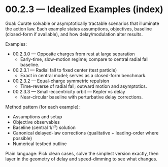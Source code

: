 # 00.2.3 — Idealized Examples (index)

Goal: Curate solvable or asymptotically tractable scenarios that illuminate the action law. Each example states assumptions, objectives, baseline (closed-form if available), and how delay/modulation alter results.

Examples:
- 00.2.3.0 — Opposite charges from rest at large separation
  - Early-time, slow-motion regime; compare to central radial fall baseline.
- 00.2.3.1 — Radial fall to fixed center (test particle)
  - Exact in central model; serves as a closed-form benchmark.
- 00.2.3.2 — Equal-charge symmetric repulsion
  - Time-reverse of radial fall; outward motion and asymptotics.
- 00.2.3.3 — Small-eccentricity orbit — Kepler vs delay
  - Near-circular baseline with perturbative delay corrections.

Method pattern (for each example):
- Assumptions and setup
- Objective observables
- Baseline (central 1/r²) solution
- Canonical delayed-law corrections (qualitative + leading-order where possible)
- Numerical testbed outline

Plain language: Pick clean cases, solve the simplest version exactly, then layer in the geometry of delay and speed-dimming to see what changes.
